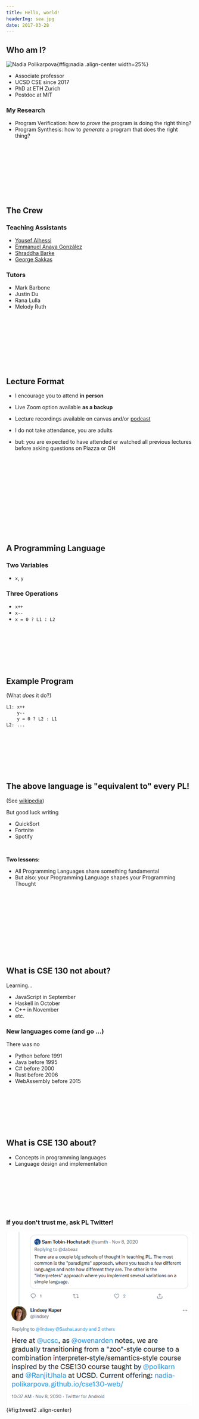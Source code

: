 ```yaml
---
title: Hello, world!
headerImg: sea.jpg
date: 2017-03-28
---
```


## Who am I?

![Nadia Polikarpova](https://cseweb.ucsd.edu/~npolikarpova/images/nadia_polikarpova.jpg){#fig:nadia .align-center width=25%}

- Associate professor 
- UCSD CSE since 2017
- PhD at ETH Zurich
- Postdoc at MIT

### My Research

- Program Verification: how to *prove* the program is doing the right thing?
- Program Synthesis: how to *generate* a program that does the right thing?

<br>
<br>
<br>
<br>
<br>
<br>
<br>
<br>


## The Crew

### Teaching Assistants

* [Yousef Alhessi](https://yalhessi.github.io/)
* [Emmanuel Anaya González](https://eanayag.com/)
* [Shraddha Barke](https://shraddhabarke.github.io/)
* [George Sakkas](https://gsakkas.github.io/)

### Tutors

* Mark Barbone
* Justin Du
* Rana Lulla
* Melody Ruth

<br>
<br>
<br>
<br>
<br>
<br>
<br>
<br>


## Lecture Format

- I encourage you to attend **in person**
- Live Zoom option available **as a backup**
- Lecture recordings available on canvas and/or [podcast](https://podcast.ucsd.edu/)

- I do not take attendance, you are adults
- but: you are expected to have attended or watched all previous lectures before asking questions on Piazza or OH


<br>
<br>
<br>
<br>
<br>
<br>
<br>
<br>
<br>
<br>
<br>
<br>



## A Programming Language

### Two Variables

- `x`, `y`

### Three Operations

- `x++`
- `x--`
- `x = 0 ? L1 : L2`


<br>
<br>
<br>
<br>
<br>
<br>


## Example Program

(What _does_ it do?)

```
L1: x++
    y--
    y = 0 ? L2 : L1
L2: ...
```


<br>
<br>
<br>
<br>
<br>
<br>

## The above language is "equivalent to" every PL!

(See [wikipedia](https://en.wikipedia.org/wiki/Counter_machine))

But good luck writing 

- QuickSort
- Fortnite
- Spotify

<br>

**Two lessons:**

- All Programming Languages share something fundamental
- But also: your Programming Language shapes your Programming Thought

<br>
<br>
<br>
<br>
<br>
<br>
<br>
<br>
<br>
<br>

## What is CSE 130 **not** about?

Learning... 

- JavaScript in September
- Haskell in October
- C++ in November
- etc. 

### New languages come (and go ...)

There was no

- Python      before 1991
- Java        before 1995
- C#          before 2000
- Rust        before 2006
- WebAssembly before 2015


<br>
<br>
<br>
<br>
<br>
<br>

## What is CSE 130 about?

- Concepts in programming languages
- Language design and implementation

<br>
<br>
<br>
<br>
<br>
<br>


### If you don't trust me, ask PL Twitter!

![Two schools](/static/img/tweet2.png){#fig:tweet2 .align-center}


<br>
<br>
<br>
<br>
<br>
<br>


## Course Goals

![130 Brain](https://ucsd-cse130.github.io/wi20/static/img/galaxy-brain-130.jpg){#fig:morpheus .align-center width=40%}

> Free Your Mind.



<br>
<br>
<br>
<br>
<br>
<br>

## Goal: Learn the Anatomy of PL

![Anatomy](/static/img/anatomy.png){#fig:anatomy .align-center width=20%}


- What makes a programming language?
- Which features are **fundamental** and which are **syntactic sugar**? 





<br>
<br>
<br>
<br>
<br>
<br>


## Goal: Learn New Languages / Constructs

![Musical Score](/static/img/music-score.png){#fig:music .align-center width=30%}

New ways to **describe** and **organize** computation,
to create programs that are:

- **Correct**
- **Readable**
- **Extendable**
- **Reusable**



<br>
<br>
<br>
<br>
<br>
<br>






## Goal: How to Design new Languages

New hot languages being designed in industry as we speak:

- Hack, Flow, React @ Facebook     
- Rust @ Mozilla (now The Rust Foundation)
- TypeScript @ Microsoft
- Swift @ Apple
- WebAsssembly @ Google + Mozilla + Microsoft

Buried in every large system is a (domain-specific) language

- DB: SQL
- Word, Excel: Formulas, Macros, VBScript
- Emacs: LISP
- Latex, shell scripts, build scripts (makefiles), ...

If you work on a large system, you **will** design a new PL!



<br>
<br>
<br>
<br>
<br>
<br>


## Course Syllabus

- Lambda calculus (2 weeks)
    - The simplest language on Earth
- Haskell (5 weeks)
    - A cool functional language
- Build your own language (3 weeks)
    - How do we implement a new language (in Haksell)?
    - How do we formalize a language and prove things about it?
    

<br>
<br>
<br>
<br>
<br>
<br>


## **QuickSort** in C

```c
void sort(int arr[], int beg, int end){
  if (end > beg + 1){
    int piv = arr[beg];
    int l = beg + 1;
    int r = end;
    while (l != r-1)
       if(arr[l] <= piv) l++;
       else swap(&arr[l], &arr[r--]);
    if(arr[l]<=piv && arr[r]<=piv)
       l=r+1;
    else if(arr[l]<=piv && arr[r]>piv)
       {l++; r--;}
    else if (arr[l]>piv && arr[r]<=piv)
       swap(&arr[l++], &arr[r--]);
    else r=l-1;
    swap(&arr[r--], &arr[beg]);
    sort(arr, beg, r);
    sort(arr, l, end);
  }
}
```



<br>
<br>
<br>
<br>
<br>
<br>

## **QuickSort** in Haskell

```Haskell
sort []     = []
sort (x:xs) = sort ls ++ [x] ++ sort rs
  where
    ls      = [ l | l <- xs, l <= x ]
    rs      = [ r | r <- xs, x <  r ]
```

(not a wholly [fair comparison...](http://stackoverflow.com/questions/7717691/why-is-the-minimalist-example-haskell-quicksort-not-a-true-quicksort))



<br>
<br>
<br>
<br>
<br>
<br>



<br>
<br>
<br>
<br>
<br>
<br>
<br>
<br>
<br>
<br>
<br>
<br>


## Course Logistics

- [webpage](https://nadia-polikarpova.github.io/cse130-web)
    - calendar, lecture notes, programming assignments, ...
- [canvas](https://canvas.ucsd.edu/courses/54610)
    - lecture recordings  
- [piazza](https://www.piazza.com/ucsd/spring2024/cse130/home)
    - announcements and discussions
- [gradescope](https://www.gradescope.com/courses/759922) (code: ZWNRWX)
    - homework/exam submissions, grades
- [classquestion](https://classquestion.com/students) (code: GXJVJ)
    - anonymous questions during lecture


<br>
<br>
<br>
<br>
<br>
<br>

## Grading

- 45% Homework assignments
- 25% Midterm
- 30% Final
- 05% Extra credit for Piazza discussion
    - To **top 20** best participants
    
<br>
<br>
<br>
<br>
<br>
<br>    

## Assignments

- 6 programming assignments
- Released [online](https://nadia-polikarpova.github.io/cse130-web/assignments.html), at least a week before due date
- Due at **11:59pm**
    - Usually on a **Wednesday**, but not always, check the calendar
    - No assignment Weeks 1 and 2
- 8 late days, no more than 4 late days per assignment
    - used atomically (5 mins late = 1 late day)
- Submitted via Gradescope
    - submission instructions in the assignment
- Solve **alone or in groups of two**
    - user this [piazza thread](https://piazza.com/class/ln0wufeeb7pod/post/5) to find a partner

<br>
<br>
<br>
<br>
<br>
<br>     
    
## Exams    

- Midterm on *May 6*
    - Gradescope multiple choice
    - individual
    - 24h timespan
- Final: *June 13*
    - programming assignment
    - individual
    - 24h timespan
- Formats subject to change!    
- The final is cumulative
- Midterm grade is calculated as `midterm > 0 ?  max(final, midterm) : 0`
    - you get a second chance if you don’t do well on the midterm
    - you must turn in both the midterm and the final




<br>
<br>
<br>
<br>
<br>
<br>

## In-class Quizzes

We will do quizzes in class via ClassQuestion 

  - Make class interactive
  - Help *you* and *me* understand what's tricky
    
**Protocol**

1. *Discuss*
    - I show the quiz on screen
    - If in class: discuss with your neighbor 
    - If remote: discuss with a friend on zoom chat (or any other chat)
    - Try to reach consensus

3. *Vote*
    - On the ClassQuestion website

4. *Class Discuss*
    - What was easy or tricky?    

<br>
<br>
<br>
<br>
<br>
<br>


## TEST QUIZ

How can you earn 5% extra credit for this class?

- **A**  do all my homework alone

- **B**  answers other students' questions on Piazza

- **C**  submit all my homework on due date (without using late days)

- **D**  post snarky comments on zoom chat during lecture


<br>
<br>
<br>
<br>
<br>
<br>


## Your Resources

- Discussion section: Fri 2pm
    - PCYNH 109 and/or on Zoom
    - same room/Zoom link as lecture
- Office hours
    - every day, check calendar
- Piazza
    - we answer during work hours
- **No text**        
    - online lecture notes and links



<br>
<br>
<br>
<br>
<br>
<br>






## Academic Integrity

**General policy:** everything you submit for a grade should be your own work, or else you should cite the source

For details, please see academic integrity statement on the website

For programming assignments **do not**:

  - use AI assistants (they might work for assignments, but will fail you on exams)
  - search or post Chegg, StackOverflow etc
  - try to find solutions from previous years

For exams **additionally do not**:

  - communicate with your classmates during the exam
  - try to find past exams that are not publicly posted    


<br>
<br>
<br>
<br>
<br>
<br>


## Students with Disabilites

Students requesting accommodations for this course due to a disability or current functional limitation must provide 
a current **Authorization for Accommodation (AFA)** letter issued by the Office for Students with Disabilities (OSD). 

Students are required to present their AFA letters to Faculty (please make arrangements to contact me privately) 
and to the CSE OSD Liaison in advance so that accommodations may be arranged.

<br>
<br>
<br>
<br>
<br>
<br>


## Diversity and Inclusion

**Goal**

- Create a diverse and inclusive learning environment 
- Where all students feel comfortable and can thrive 
- If there is a way we can make you feel more included, please let one of the course staff know

**Expectations**

- We expect that you will honor and respect your classmates
- Abide by the UCSD [Principles of Community](https://ucsd.edu/about/principles.html)
- Understand that others’ backgrounds, perspectives and experiences may be different than your own
- Help us to build an environment where everyone is respected and feels comfortable.

If you experience any sort of **harassment or discrimination**, please contact the [Office of Prevention of Harassment and Discrimination](https://ophd.ucsd.edu/).
Students may receive confidential assistance at the [Sexual Assault Resource Center](http://care.ucsd.edu) at (858) 534-5793
or [Counseling and Psychological Services](http://caps.ucsd.edu.) (CAPS) at (858) 534-3755.


<br>
<br>
<br>
<br>
<br>
<br>




